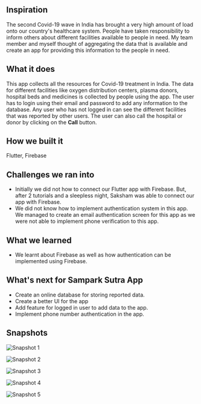 ## Inspiration
The second Covid-19 wave in India has brought a very high amount of load onto our country's healthcare system. People have taken responsibility to inform others about different facilities available to people in need. My team member and myself thought of aggregating the data that is available and create an app for providing this information to the people in need.

## What it does
This app collects all the resources for Covid-19 treatment in India. The data for different facilities like oxygen distribution centers, plasma donors, hospital beds and medicines is collected by people using the app. The user has to login using their email and password to add any information to the database. Any user who has not logged in can see the different facilities that was reported by other users. The user can also call the hospital or donor by clicking on the __Call__ button.

## How we built it
Flutter, Firebase

## Challenges we ran into
- Initially we did not how to connect our Flutter app with Firebase. But, after 2 tutorials and a sleepless night, Saksham was able to connect our app with Firebase.
- We did not know how to implement authentication system in this app. We managed to create an email authentication screen for this app as we were not able to implement phone verification to this app.

## What we learned
- We learnt about Firebase as well as how authentication can be implemented using Firebase.

## What's next for Sampark Sutra App
- Create an online database for storing reported data.
- Create a better UI for the app
- Add feature for logged in user to add data to the app.
- Implement phone number authentication in the app.

## Snapshots

![Snapshot 1](https://user-images.githubusercontent.com/55907631/115996001-39cc5980-a5fb-11eb-8748-fd966b3f87ee.jpeg)

![Snapshot 2](https://user-images.githubusercontent.com/55907631/115996004-3d5fe080-a5fb-11eb-8151-323662e7d2f9.jpeg)

![Snapshot 3](https://user-images.githubusercontent.com/55907631/115996012-4650b200-a5fb-11eb-91a8-b49fb7502f15.jpeg)

![Snapshot 4](https://user-images.githubusercontent.com/55907631/115996016-49e43900-a5fb-11eb-9230-9d32dd0f6850.jpeg)

![Snapshot 5](https://user-images.githubusercontent.com/55907631/115996018-4badfc80-a5fb-11eb-93c0-9950cc1bc1a7.jpeg)
